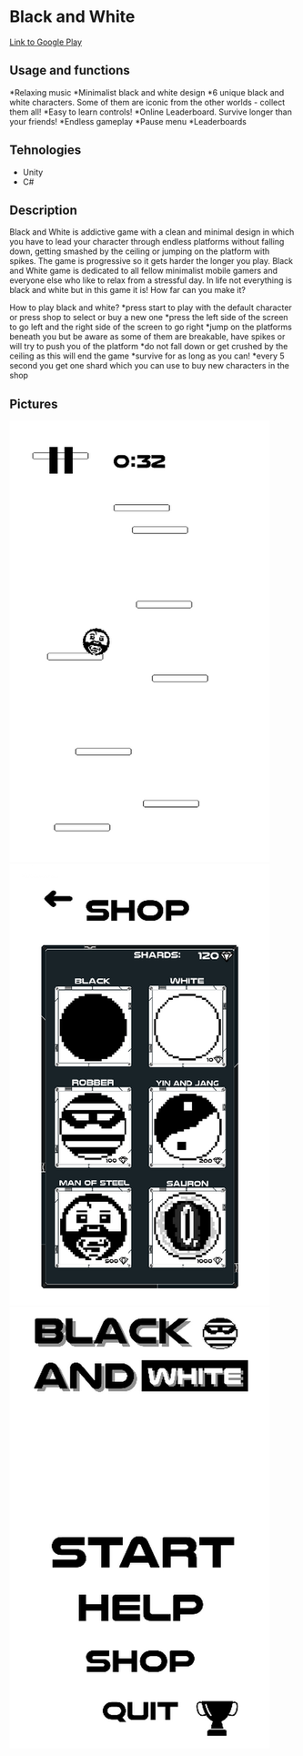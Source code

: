 # Black and White
[Link to Google Play](https://play.google.com/store/apps/details?id=com.mazejgames.blackandwhite)

## Usage and functions
*Relaxing music
*Minimalist black and white design
*6 unique black and white characters. Some of them are iconic from the other worlds - collect them all!
*Easy to learn controls!
*Online Leaderboard. Survive longer than your friends!
*Endless gameplay
*Pause menu
*Leaderboards

## Tehnologies
* Unity
* C#

## Description
Black and White is addictive game with a clean and minimal design in which you have to lead your character through endless platforms without falling down, getting smashed by the ceiling or jumping on the platform with spikes. The game is progressive so it gets harder the longer you play. Black and White game is dedicated to all fellow minimalist mobile gamers and everyone else who like to relax from a stressful day. In life not everything is black and white but in this game it is! How far can you make it?

How to play black and white?
*press start to play with the default character or press shop to select or buy a new one
*press the left side of the screen to go left and the right side of the screen to go right
*jump on the platforms beneath you but be aware as some of them are breakable, have spikes or will try to push you of the platform
*do not fall down or get crushed by the ceiling as this will end the game
*survive for as long as you can!
*every 5 second you get one shard which you can use to buy new characters in the shop

## Pictures
![Image1](/1.png)
![Image2](/2.png)
![Image3](/3.png)
